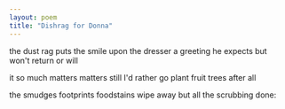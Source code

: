 ```yaml
---
layout: poem
title: "Dishrag for Donna"
---
```


the dust rag
puts the  smile
upon the dresser
a greeting
he expects
but won't return
or will

it so much matters
matters still
I'd rather
go plant fruit trees
after all

the smudges footprints
foodstains
wipe away
but all the scrubbing done:
